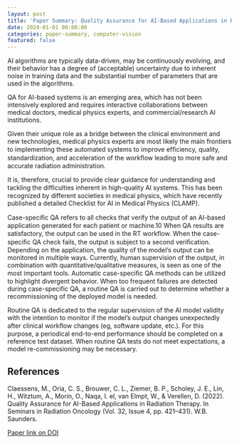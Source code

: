 ```yaml
---
layout: post
title: 'Paper Summary: Quality Assurance for AI-Based Applications in Radiation Therapy'
date: 2024-01-01 00:00:00
categories: paper-summary, computer-vision
featured: false
---
```


AI algorithms are typically data-driven, may be continuously evolving, and their behavior has a degree of (acceptable) uncertainty due to inherent noise in training data and the substantial number of parameters that are used in the algorithms.

QA for AI-based systems is an emerging area, which has not been intensively explored and requires interactive collaborations between medical doctors, medical physics experts, and commercial/research AI institutions.

Given their unique role as a bridge between the clinical environment and new technologies, medical physics experts are most likely the main frontiers to implementing these automated systems to improve efﬁciency, quality, standardization, and acceleration of the workﬂow leading to more safe and accurate radiation administration.

It is, therefore, crucial to provide clear guidance for understanding and tackling the difﬁculties inherent in high-quality AI systems. This has been recognized by different societies in medical physics, which have recently published a detailed Checklist for AI in Medical Physics (CLAMP).

Case-speciﬁc QA refers to all checks that verify the output of an AI-based application generated for each patient or machine.10 When QA results are satisfactory, the output can be used in the RT workﬂow. When the case-speciﬁc QA check fails, the output is subject to a second veriﬁcation. Depending on the application, the quality of the model’s output can be monitored in multiple ways. Currently, human supervision of the output, in combination with quantitative/qualitative measures, is seen as one of the most important tools. Automatic case-speciﬁc QA methods can be utilized to highlight divergent behavior. When too frequent failures are detected during case-specific QA, a routine QA is carried out to determine whether a recommissioning of the deployed model is needed.

Routine QA is dedicated to the regular supervision of the AI model validity with the intention to monitor if the model’s output changes unexpectedly after clinical workﬂow changes (eg, software update, etc.). For this purpose, a periodical end-to-end performance should be completed on a reference test dataset. When routine QA tests do not meet expectations, a model re-commissioning may be necessary.

References
------

Claessens, M., Oria, C. S., Brouwer, C. L., Ziemer, B. P., Scholey, J. E., Lin, H., Witztum, A., Morin, O., Naqa, I. el, van Elmpt, W., & Verellen, D. (2022). Quality Assurance for AI-Based Applications in Radiation Therapy. In Seminars in Radiation Oncology (Vol. 32, Issue 4, pp. 421–431). W.B. Saunders.

[Paper link on DOI](https://doi.org/10.1016/j.semradonc.2022.06.011)